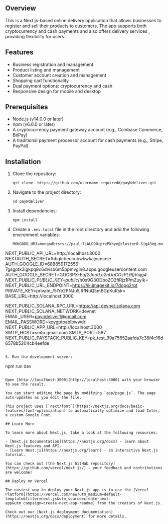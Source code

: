 ## Overview

This is a Next.js-based online delivery application that allows businesses to register and sell their products to customers. The app supports both cryptocurrency and cash payments and also offers delivery services , providing flexibility for users.

## Features

- Business registration and management
- Product listing and management
- Customer account creation and management
- Shopping cart functionality
- Dual payment options: cryptocurrency and cash
- Responsive design for mobile and desktop

## Prerequisites

- Node.js (v14.0.0 or later)
- npm (v6.0.0 or later)
- A cryptocurrency payment gateway account (e.g., Coinbase Commerce, BitPay)
- A traditional payment processor account for cash payments (e.g., Stripe, PayPal)

## Installation

1. Clone the repository:

   ```
   git clone  https://github.com/username-requiredd/payNdeliver.git
   ```

2. Navigate to the project directory:

   ```
   cd payNdeliver
   ```

3. Install dependencies:

   ```
   npm install
   ```

4. Create a `.env.local` file in the root directory and add the following environment variables:

   ```
   MONGODB_URI=mongodb+srv://paul:7LALO9OiprzPkbye@cluster0.5jg43eq.mongodb.net/
NEXT_PUBLIC_API_URL=http://localhost:3000
NEXTAUTH_SECRET=fhbqlcbeucubwkwkajncnceje
AUTH_GOOGLE_ID=688859172556-7gsgptk3igkpq8c6dvisb6m5ppmvgin8.apps.googleusercontent.com
AUTH_GOOGLE_SECRET=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
NEXT_PUBLIC_PUBLIC_KEY=public_/h0s9G3ODboZO2fiRjz1PmZuyIk=
NEXT_PUBLIC_URL_ENDPOINT=https://ik.imagekit.io/7dopg2rpt
PRIVATE_KEY=private_/5IYe2PNJu5jRfNuQ5mBGpKuRsk=
BASE_URL=http://localhost:3000

NEXT_PUBLIC_SOLANA_RPC_URL=https://api.devnet.solana.com
NEXT_PUBLIC_SOLANA_NETWORK=devnet
EMAIL_USER=payndeliver1@gmail.com
EMAIL_PASSWORD=koygptoablbwwdrl
NEXT_PUBLIC_APP_URL=http://localhost:3000
SMTP_HOST=smtp.gmail.com
SMTP_PORT=587
NEXT_PUBLIC_PAYSTACK_PUBLIC_KEY=pk_test_99a75652aafda7c38f4c16d6578b5204cb4eefde

   ```

5. Run the development server:

   ```
   npm run dev
   ```

Open [http://localhost:3000](http://localhost:3000) with your browser to see the result.

You can start editing the page by modifying `app/page.js`. The page auto-updates as you edit the file.

This project uses [`next/font`](https://nextjs.org/docs/basic-features/font-optimization) to automatically optimize and load Inter, a custom Google Font.

## Learn More

To learn more about Next.js, take a look at the following resources:

- [Next.js Documentation](https://nextjs.org/docs) - learn about Next.js features and API.
- [Learn Next.js](https://nextjs.org/learn) - an interactive Next.js tutorial.

You can check out [the Next.js GitHub repository](https://github.com/vercel/next.js/) - your feedback and contributions are welcome!

## Deploy on Vercel

The easiest way to deploy your Next.js app is to use the [Vercel Platform](https://vercel.com/new?utm_medium=default-template&filter=next.js&utm_source=create-next-app&utm_campaign=create-next-app-readme) from the creators of Next.js.

Check out our [Next.js deployment documentation](https://nextjs.org/docs/deployment) for more details.
